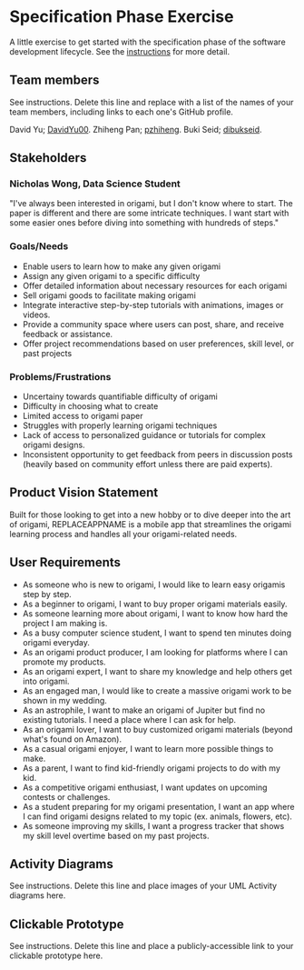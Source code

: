 # Specification Phase Exercise

A little exercise to get started with the specification phase of the software development lifecycle. See the [instructions](instructions.md) for more detail.

## Team members

See instructions. Delete this line and replace with a list of the names of your team members, including links to each one's GitHub profile.

David Yu; [DavidYu00](https://github.com/DavidYu00).
Zhiheng Pan; [pzhiheng](https://github.com/pzhiheng).
Buki Seid; [dibukseid](https://github.com/dibukseid).

## Stakeholders
### Nicholas Wong, Data Science Student
"I've always been interested in origami, but I don't know where to start. The paper is different and there are some intricate techniques. I want start with some easier ones before diving into something with hundreds of steps." 

### Goals/Needs
* Enable users to learn how to make any given origami
* Assign any given origami to a specific difficulty
* Offer detailed information about necessary resources for each origami
* Sell origami goods to facilitate making origami
* Integrate interactive step-by-step tutorials with animations, images or videos. 
* Provide a community space where users can post, share, and receive feedback or assistance. 
* Offer project recommendations based on user preferences, skill level, or past projects 


### Problems/Frustrations
* Uncertainy towards quantifiable difficulty of origami
* Difficulty in choosing what to create
* Limited access to origami paper
* Struggles with properly learning origami techniques
* Lack of access to personalized guidance or tutorials for complex origami designs. 
* Inconsistent opportunity to get feedback from peers in discussion posts (heavily based on community effort unless there are paid experts).


## Product Vision Statement

Built for those looking to get into a new hobby or to dive deeper into the art of origami, REPLACEAPPNAME is a mobile app that streamlines the origami learning process and handles all your origami-related needs.

## User Requirements

* As someone who is new to origami, I would like to learn easy origamis step by step.
* As a beginner to origami, I want to buy proper origami materials easily.
* As someone learning more about origami, I want to know how hard the project I am making is.
* As a busy computer science student, I want to spend ten minutes doing origami everyday.
* As an origami product producer, I am looking for platforms where I can promote my products. 
* As an origami expert, I want to share my knowledge and help others get into origami.
* As an engaged man, I would like to create a massive origami work to be shown in my wedding. 
* As an astrophile, I want to make an origami of Jupiter but find no existing tutorials. I need a place where I can ask for help.
* As an origami lover, I want to buy customized origami materials (beyond what's found on Amazon).
* As a casual origami enjoyer, I want to learn more possible things to make.
* As a parent, I want to find kid-friendly origami projects to do with my kid. 
* As a competitive origami enthusiast, I want updates on upcoming contests or challenges.
* As a student preparing for my origami presentation, I want an app where I can find origami designs related to my topic (ex. animals, flowers, etc). 
* As someone improving my skills, I want a progress tracker that shows my skill level overtime based on my past projects. 

## Activity Diagrams

See instructions. Delete this line and place images of your UML Activity diagrams here.

## Clickable Prototype

See instructions. Delete this line and place a publicly-accessible link to your clickable prototype here.
